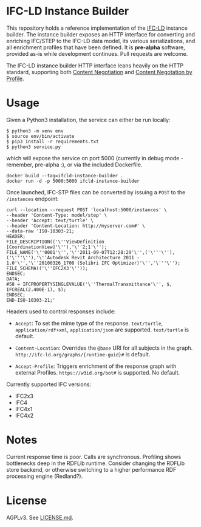 # IFC-LD Instance Builder

This repository holds a reference implementation of the [IFC-LD](http://ifc-ld.org) instance builder. The instance builder exposes an HTTP interface for converting and enriching IFC/STEP to the IFC-LD data model, its various serializations, and all enrichment profiles that have been defined. It is **pre-alpha** software, provided as-is while development continues. Pull requests are welcome.

The IFC-LD instance builder HTTP interface leans heavily on the HTTP standard, supporting both [Content Negotiation](https://www.rfc-editor.org/rfc/rfc9110.html#name-proactive-negotiation) and [Content Negotation by Profile](https://profilenegotiation.github.io/I-D-Accept--Schema/I-D-accept-schema).

# Usage

Given a Python3 installation, the service can either be run locally:

```
$ python3 -m venv env
$ source env/bin/activate
$ pip3 install -r requirements.txt
$ python3 service.py
```

which will expose the service on port 5000 (currently in debug mode - remember, pre-alpha :), or via the included Dockerfile.

```
docker build --tag=ifcld-instance-builder .
docker run -d -p 5000:5000 ifcld-instance-builder
```

Once launched, IFC-STP files can be converted by issuing a `POST` to the `/instances` endpoint:

```
curl --location --request POST 'localhost:5000/instances' \
--header 'Content-Type: model/step' \
--header 'Accept: text/turtle' \
--header 'Content-Location: http://myserver.com#' \
--data-raw 'ISO-10303-21;
HEADER;
FILE_DESCRIPTION(('\''ViewDefinition [CoordinationView]'\''),'\''2;1'\'');
FILE_NAME('\''0001'\'','\''2011-09-07T12:28:29'\'',('\'''\''),('\'''\''),'\''Autodesk Revit Architecture 2011 - 1.0'\'','\''20100326_1700 (Solibri IFC Optimizer)'\'','\'''\'');
FILE_SCHEMA(('\''IFC2X3'\''));
ENDSEC;
DATA;
#58 = IFCPROPERTYSINGLEVALUE('\''ThermalTransmittance'\'', $, IFCREAL(2.400E-1), $);
ENDSEC;
END-ISO-10303-21;'
```

Headers used to control responses include:

 - `Accept`: To set the mime type of the response. `text/turtle`, `application/rdf+xml`, `application/json` are supported. `text/turtle` is default.

- `Content-Location`: Overrides the `@base` URI for all subjects in the graph. `http://ifc-ld.org/graphs/{runtime-guid}#` is default.

- `Accept-Profile`: Triggers enrichment of the response graph with external Profiles. `https://w3id.org/bot#` is supported. No default.

Currently supported IFC versions:
- IFC2x3
- IFC4
- IFC4x1
- IFC4x2

# Notes

Current response time is poor. Calls are synchronous. Profiling shows bottlenecks deep in the RDFLib runtime. Consider changing the RDFLib store backend, or otherwise switching to a higher performance RDF processing engine (Redland?).

# License

AGPLv3. See [LICENSE.md](LICENSE.md).
